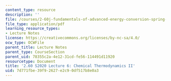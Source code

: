 ```yaml
---
content_type: resource
description: ''
file: /courses/2-60j-fundamentals-of-advanced-energy-conversion-spring-2020/7d771fbe39f92627e2c90df517b8e0a3_MIT2_60s20_lec6.pdf
file_type: application/pdf
learning_resource_types:
- Lecture Notes
license: https://creativecommons.org/licenses/by-nc-sa/4.0/
ocw_type: OCWFile
parent_title: Lecture Notes
parent_type: CourseSection
parent_uid: 78355c2a-4e12-31cd-fe56-114491d11920
resourcetype: Document
title: '2.60 S2020 Lecture 6: Chemical Thermodynamics II'
uid: 7d771fbe-39f9-2627-e2c9-0df517b8e0a3
---
```

